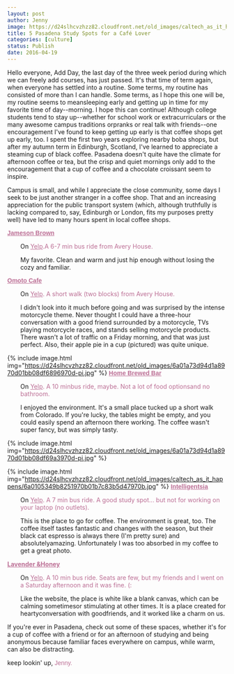 ```yaml
---
layout: post
author: Jenny
image: https://d24slhcvzhzz82.cloudfront.net/old_images/caltech_as_it_happens/6a0105349b8251970b01b8d1c5858b970c.jpg
title: 5 Pasadena Study Spots for a Café Lover
categories: [culture]
status: Publish
date: 2016-04-19
---
```


Hello everyone,
Add Day, the last day of the three week period during which we can freely add courses, has just passed. It's that time of term again, when everyone has settled into a routine. Some terms, my routine has consisted of more than I can handle. Some terms, as I hope this one will be, my routine seems to meansleeping early and getting up in time for my favorite time of day--morning. I hope this can continue!
Although college students tend to stay up--whether for school work or extracurriculars or the many awesome campus traditions orpranks or real talk with friends--one encouragement I've found to keep getting up early is that coffee shops get up early, too. I spent the first two years exploring nearby boba shops, but after my autumn term in Edinburgh, Scotland, I've learned to appreciate a steaming cup of black coffee. Pasadena doesn't quite have the climate for afternoon coffee or tea, but the crisp and quiet mornings only add to the encouragement that a cup of coffee and a chocolate croissant seem to inspire.

Campus is small, and while I appreciate the close community, some days I seek to be just another stranger in a coffee shop. That and an increasing appreciation for the public transport system (which, although truthfully is lacking compared to, say, Edinburgh or London, fits my purposes pretty well) have led to many hours spent in local coffee shops.

<span style="font-family: arial, helvetica, sans-serif; color: #bc6f95;">**<a href="https://www.jamesonbrown.com/" style="color: #bc6f95;" target="_blank">Jameson Brown</a>**
<p style="padding-left: 30px;">On <span style="color: #bc6f95;"><a href="https://www.yelp.com/biz/jameson-brown-coffee-roasters-pasadena" style="color: #bc6f95;">Yelp</a>.A 6-7 min bus ride from Avery House.

<p style="padding-left: 30px;">My favorite. Clean and warm and just hip enough without losing the cozy and familiar.

<span style="font-family: arial, helvetica, sans-serif; color: #bc6f95;">**<a href="https://omotocafe.weebly.com/" style="color: #bc6f95;">Omoto Cafe</a>**
<p style="padding-left: 30px;">On <span style="color: #bc6f95;"><a href="https://www.yelp.com/biz/omoto-cafe-pasadena" style="color: #bc6f95;">Yelp</a>. A short walk (two blocks) from Avery House.

<p style="padding-left: 30px;">I didn't look into it much before going and was surprised by the intense motorcycle theme. Never thought I could have a three-hour conversation with a good friend surrounded by a motorcycle, TVs playing motorcycle races, and stands selling motorcycle products. There wasn't a lot of traffic on a Friday morning, and that was just perfect. Also, their apple pie in a cup (pictured) was quite unique.


{% include image.html img="https://d24slhcvzhzz82.cloudfront.net/old_images/6a01a73d94d1a8970d01bb08df6896970d-pi.jpg" %}
<span style="font-family: arial, helvetica, sans-serif; color: #bc6f95;">**<a href="https://www.homebrewedbar.com/" style="color: #bc6f95;" target="_blank">Home Brewed Bar</a>**
<p style="padding-left: 30px;">On <span style="color: #bc6f95;"><a href="https://www.yelp.com/biz/home-brewed-bar-pasadena" style="color: #bc6f95;" target="_blank">Yelp</a>. A 10 minbus ride, maybe. Not a lot of food optionsand no bathroom.

<p style="padding-left: 30px;">I enjoyed the environment. It's a small place tucked up a short walk from Colorado. If you're lucky, the tables might be empty, and you could easily spend an afternoon there working. The coffee wasn't super fancy, but was simply tasty.


{% include image.html img="https://d24slhcvzhzz82.cloudfront.net/old_images/6a01a73d94d1a8970d01bb08df69a3970d-pi.jpg" %}

{% include image.html img="https://d24slhcvzhzz82.cloudfront.net/old_images/caltech_as_it_happens/6a0105349b8251970b01b7c83b5d47970b.jpg" %}
<span style="font-family: arial, helvetica, sans-serif; color: #bc6f95;">**<a href="https://www.intelligentsiacoffee.com/" style="color: #bc6f95;">Intelligentsia</a>**
<p style="padding-left: 30px;">On <span style="color: #bc6f95;"><a href="https://www.yelp.com/biz/intelligentsia-coffee-pasadena" style="color: #bc6f95;" target="_blank">Yelp</a>. A 7 min bus ride. A good study spot... but not for working on your laptop (no outlets).

<p style="padding-left: 30px;">This is the place to go for coffee. The environment is great, too. The coffee itself tastes fantastic and changes with the season, but their black cat espresso is always there (I'm pretty sure) and absolutelyamazing. Unfortunately I was too absorbed in my coffee to get a great photo.

<span style="color: #bc6f95;">**<a href="https://www.lavenderandhoneyespresso.com/" style="color: #bc6f95;" target="_blank">Lavender &amp;Honey</a>**
<p style="padding-left: 30px;">On <span style="color: #bc6f95;"><a href="https://www.yelp.com/biz/lavender-and-honey-pasadena" style="color: #bc6f95;" target="_blank">Yelp</a>. A 10 min bus ride. Seats are few, but my friends and I went on a Saturday afternoon and it was fine. (:
<p style="padding-left: 30px;">Like the website, the place is white like a blank canvas, which can be calming sometimesor stimulating at other times. It is a place created for heartyconversation with goodfriends, and it worked like a charm on us.

If you're ever in Pasadena, check out some of these spaces, whether it's for a cup of coffee with a friend or for an afternoon of studying and being anonymous because familiar faces everywhere on campus, while warm, can also be distracting.

keep lookin' up,
<span style="font-family: arial, helvetica, sans-serif; color: #bc6f95;">Jenny.

